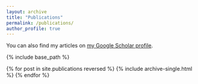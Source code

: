```yaml
---
layout: archive
title: "Publications"
permalink: /publications/
author_profile: true
---
```


You can also find my articles on <a href="https://scholar.google.com/citations?user=yXz3FG8AAAAJ">my Google Scholar profile</a>.

{% include base_path %}

{% for post in site.publications reversed %}
  {% include archive-single.html %}
{% endfor %}
